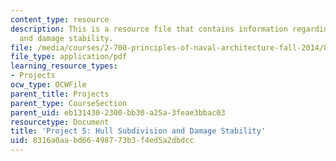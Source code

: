 ```yaml
---
content_type: resource
description: This is a resource file that contains information regarding hull subdivision
  and damage stability.
file: /media/courses/2-700-principles-of-naval-architecture-fall-2014/8316a0aabd66498773b3f4ed5a2dbdcc_MIT2_700F14_project_5.pdf
file_type: application/pdf
learning_resource_types:
- Projects
ocw_type: OCWFile
parent_title: Projects
parent_type: CourseSection
parent_uid: eb131430-2300-bb30-a25a-3feae3bbac03
resourcetype: Document
title: 'Project 5: Hull Subdivision and Damage Stability'
uid: 8316a0aa-bd66-4987-73b3-f4ed5a2dbdcc
---
```


